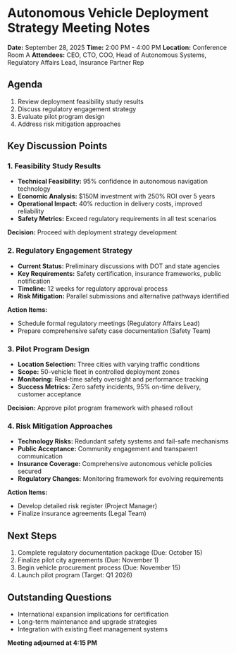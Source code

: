# Autonomous Vehicle Deployment Strategy Meeting Notes

**Date:** September 28, 2025
**Time:** 2:00 PM - 4:00 PM
**Location:** Conference Room A
**Attendees:** CEO, CTO, COO, Head of Autonomous Systems, Regulatory Affairs Lead, Insurance Partner Rep

## Agenda
1. Review deployment feasibility study results
2. Discuss regulatory engagement strategy
3. Evaluate pilot program design
4. Address risk mitigation approaches

## Key Discussion Points

### 1. Feasibility Study Results
- **Technical Feasibility:** 95% confidence in autonomous navigation technology
- **Economic Analysis:** $150M investment with 250% ROI over 5 years
- **Operational Impact:** 40% reduction in delivery costs, improved reliability
- **Safety Metrics:** Exceed regulatory requirements in all test scenarios

**Decision:** Proceed with deployment strategy development

### 2. Regulatory Engagement Strategy
- **Current Status:** Preliminary discussions with DOT and state agencies
- **Key Requirements:** Safety certification, insurance frameworks, public notification
- **Timeline:** 12 weeks for regulatory approval process
- **Risk Mitigation:** Parallel submissions and alternative pathways identified

**Action Items:**
- Schedule formal regulatory meetings (Regulatory Affairs Lead)
- Prepare comprehensive safety case documentation (Safety Team)

### 3. Pilot Program Design
- **Location Selection:** Three cities with varying traffic conditions
- **Scope:** 50-vehicle fleet in controlled deployment zones
- **Monitoring:** Real-time safety oversight and performance tracking
- **Success Metrics:** Zero safety incidents, 95% on-time delivery, customer acceptance

**Decision:** Approve pilot program framework with phased rollout

### 4. Risk Mitigation Approaches
- **Technology Risks:** Redundant safety systems and fail-safe mechanisms
- **Public Acceptance:** Community engagement and transparent communication
- **Insurance Coverage:** Comprehensive autonomous vehicle policies secured
- **Regulatory Changes:** Monitoring framework for evolving requirements

**Action Items:**
- Develop detailed risk register (Project Manager)
- Finalize insurance agreements (Legal Team)

## Next Steps
1. Complete regulatory documentation package (Due: October 15)
2. Finalize pilot city agreements (Due: November 1)
3. Begin vehicle procurement process (Due: November 15)
4. Launch pilot program (Target: Q1 2026)

## Outstanding Questions
- International expansion implications for certification
- Long-term maintenance and upgrade strategies
- Integration with existing fleet management systems

**Meeting adjourned at 4:15 PM**
